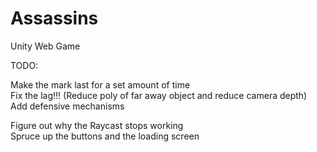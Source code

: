 Assassins
=========

Unity Web Game

TODO:

Make the mark last for a set amount of time<br />
Fix the lag!!! (Reduce poly of far away object and reduce camera depth)<br />
Add defensive mechanisms <br />

Figure out why the Raycast stops working<br />
Spruce up the buttons and the loading screen<br />

